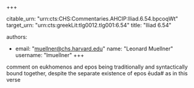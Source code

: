 +++


citable_urn: "urn:cts:CHS:Commentaries.AHCIP:Iliad.6.54.bpcoqWt"
target_urn: "urn:cts:greekLit:tlg0012.tlg001:6.54"
title: "Iliad 6.54"

authors:
- email: "muellner@chs.harvard.edu"
  name: "Leonard Muellner"
  username: "lmuellner"
+++

<p>comment on eukhomenos and epos being traditionally and syntactically bound together, despite the separate existence of epos ēuda# as in this verse</p>